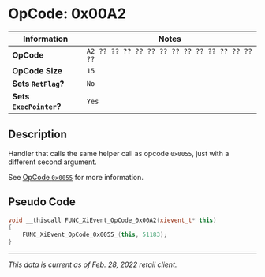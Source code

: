 # OpCode: 0x00A2

| Information               | Notes |
|---                        |---    |
| **OpCode**                | `A2 ?? ?? ?? ?? ?? ?? ?? ?? ?? ?? ?? ?? ?? ??` |
| **OpCode Size**           | `15`  |
| **Sets `RetFlag`?**       | `No`  |
| **Sets `ExecPointer`?**   | `Yes` |

## Description

Handler that calls the same helper call as opcode `0x0055`, just with a different second argument.

See [OpCode `0x0055`](OpCodes/0x0055.md) for more information.

## Pseudo Code

```cpp
void __thiscall FUNC_XiEvent_OpCode_0x00A2(xievent_t* this)
{
    FUNC_XiEvent_OpCode_0x0055_(this, 51183);
}
```

---

_This data is current as of Feb. 28, 2022 retail client._